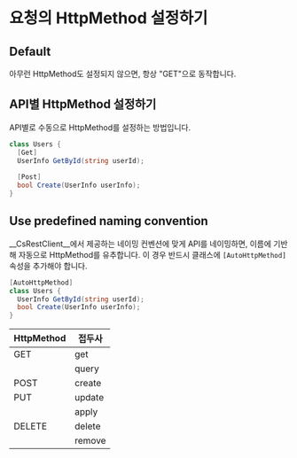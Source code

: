 요청의 HttpMethod 설정하기
====

Default
----
아무런 HttpMethod도 설정되지 않으면, 항상 "GET"으로 동작합니다.

API별 HttpMethod 설정하기
----
API별로 수동으로 HttpMethod를 설정하는 방법입니다.
```c#
class Users {
  [Get]
  UserInfo GetById(string userId);
  
  [Post]
  bool Create(UserInfo userInfo);
}
```

Use predefined naming convention
----
__CsRestClient__에서 제공하는 네이밍 컨벤션에 맞게 API를 네이밍하면, 이름에 기반해 자동으로 HttpMethod를 유추합니다. 이 경우 반드시 클래스에 `[AutoHttpMethod]` 속성을 추가해야 합니다.
```c#
[AutoHttpMethod]
class Users {
  UserInfo GetById(string userId);
  bool Create(UserInfo userInfo);
}
```


 HttpMethod | 접두사
------      | -----
 GET        | get
            | query
 POST       | create
 PUT        | update
            | apply
 DELETE     | delete
            | remove
